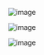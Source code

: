 ![image](https://github.com/user-attachments/assets/8207753a-4798-4561-89ff-1b33955bcb41)


![image](https://github.com/user-attachments/assets/cd8e5492-fdbb-48af-a4d9-72c791527fa8)


![image](https://github.com/user-attachments/assets/0d154ec7-38ce-48d3-ae42-36323abdda0c)
